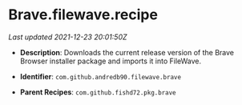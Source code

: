 # Brave.filewave.recipe

_Last updated 2021-12-23 20:01:50Z_

- **Description**: Downloads the current release version of the Brave Browser installer package and imports it into FileWave.

- **Identifier**: `com.github.andredb90.filewave.brave`

- **Parent Recipes**: `com.github.fishd72.pkg.brave`
